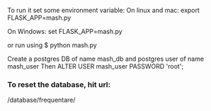 To run it set some environment variable:
On linux and mac:
export FLASK_APP=mash.py

On Windows:
set FLASK_APP=mash.py


or run using
$ python mash.py

Create a postgres DB of name mash_db and postgres user of name mash_user
Then 
ALTER USER mash_user PASSWORD 'root';

### To reset the database, hit url:
/database/frequentare/